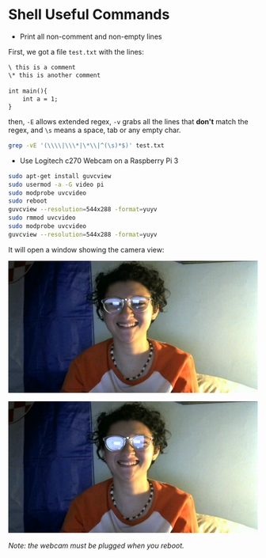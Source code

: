 # Shell Useful Commands

- Print all non-comment and non-empty lines

First, we got a file `test.txt` with the lines:

```
\ this is a comment
\* this is another comment

int main(){
	int a = 1;
}
```
then, `-E` allows extended regex, `-v` grabs all the lines that **don't** match the regex, and `\s` means a space, tab or any empty char.

```bash
grep -vE '(\\\\|\\\*|\*\\|^(\s)*$)' test.txt
```
- Use Logitech c270 Webcam on a Raspberry Pi 3

```bash
sudo apt-get install guvcview
sudo usermod -a -G video pi
sudo modprobe uvcvideo
sudo reboot
guvcview --resolution=544x288 -format=yuyv
sudo rmmod uvcvideo
sudo modprobe uvcvideo
guvcview --resolution=544x288 -format=yuyv
```

It will open a window showing the camera view:

![img](my_photo-1.jpg)

![img](my_photo-2.jpg)

*Note: the webcam must be plugged when you reboot.*

